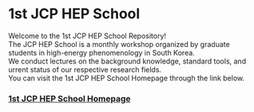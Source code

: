 # 1st JCP HEP School
Welcome to the 1st JCP HEP School Repository! <br/>
The JCP HEP School is a monthly workshop organized by graduate students in high-energy phenomenology in South Korea. <br/>
We conduct lectures on the background knowledge, standard tools, and urrent status of our respective research fields. <br/>
You can visit the 1st JCP HEP School Homepage through the link below. <br/>
### **[1st JCP HEP School Homepage](https://hepschool.github.io/1st)**
